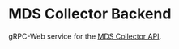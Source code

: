 # MDS Collector Backend

gRPC-Web service for the [MDS Collector API](../mds-collector-api/README.md).
